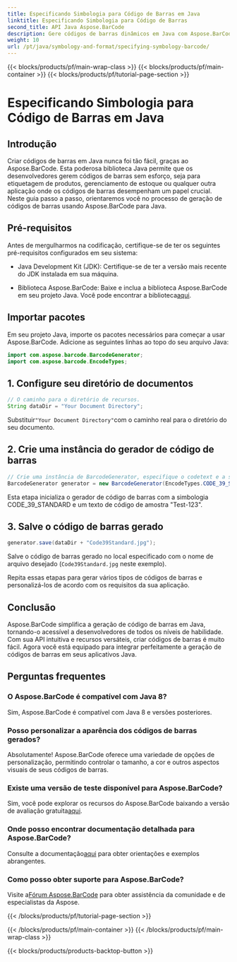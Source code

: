 ```yaml
---
title: Especificando Simbologia para Código de Barras em Java
linktitle: Especificando Simbologia para Código de Barras
second_title: API Java Aspose.BarCode
description: Gere códigos de barras dinâmicos em Java com Aspose.BarCode. Fácil integração, personalização versátil e recursos robustos para todas as suas necessidades de código de barras.
weight: 10
url: /pt/java/symbology-and-format/specifying-symbology-barcode/
---
```


{{< blocks/products/pf/main-wrap-class >}}
{{< blocks/products/pf/main-container >}}
{{< blocks/products/pf/tutorial-page-section >}}

# Especificando Simbologia para Código de Barras em Java


## Introdução

Criar códigos de barras em Java nunca foi tão fácil, graças ao Aspose.BarCode. Esta poderosa biblioteca Java permite que os desenvolvedores gerem códigos de barras sem esforço, seja para etiquetagem de produtos, gerenciamento de estoque ou qualquer outra aplicação onde os códigos de barras desempenham um papel crucial. Neste guia passo a passo, orientaremos você no processo de geração de códigos de barras usando Aspose.BarCode para Java.

## Pré-requisitos

Antes de mergulharmos na codificação, certifique-se de ter os seguintes pré-requisitos configurados em seu sistema:

- Java Development Kit (JDK): Certifique-se de ter a versão mais recente do JDK instalada em sua máquina.

-  Biblioteca Aspose.BarCode: Baixe e inclua a biblioteca Aspose.BarCode em seu projeto Java. Você pode encontrar a biblioteca[aqui](https://releases.aspose.com/barcode/java/).

## Importar pacotes

Em seu projeto Java, importe os pacotes necessários para começar a usar Aspose.BarCode. Adicione as seguintes linhas ao topo do seu arquivo Java:

```java
import com.aspose.barcode.BarcodeGenerator;
import com.aspose.barcode.EncodeTypes;
```

## 1. Configure seu diretório de documentos

```java
// O caminho para o diretório de recursos.
String dataDir = "Your Document Directory";
```

 Substituir`"Your Document Directory"`com o caminho real para o diretório do seu documento.

## 2. Crie uma instância do gerador de código de barras

```java
// Crie uma instância de BarcodeGenerator, especifique o codetext e a simbologia no construtor
BarcodeGenerator generator = new BarcodeGenerator(EncodeTypes.CODE_39_STANDARD, "Test-123");
```

Esta etapa inicializa o gerador de código de barras com a simbologia CODE_39_STANDARD e um texto de código de amostra "Test-123".

## 3. Salve o código de barras gerado

```java
generator.save(dataDir + "Code39Standard.jpg");
```

Salve o código de barras gerado no local especificado com o nome de arquivo desejado (`Code39Standard.jpg` neste exemplo).

Repita essas etapas para gerar vários tipos de códigos de barras e personalizá-los de acordo com os requisitos da sua aplicação.

## Conclusão

Aspose.BarCode simplifica a geração de código de barras em Java, tornando-o acessível a desenvolvedores de todos os níveis de habilidade. Com sua API intuitiva e recursos versáteis, criar códigos de barras é muito fácil. Agora você está equipado para integrar perfeitamente a geração de códigos de barras em seus aplicativos Java.

## Perguntas frequentes

### O Aspose.BarCode é compatível com Java 8?
Sim, Aspose.BarCode é compatível com Java 8 e versões posteriores.

### Posso personalizar a aparência dos códigos de barras gerados?
Absolutamente! Aspose.BarCode oferece uma variedade de opções de personalização, permitindo controlar o tamanho, a cor e outros aspectos visuais de seus códigos de barras.

### Existe uma versão de teste disponível para Aspose.BarCode?
 Sim, você pode explorar os recursos do Aspose.BarCode baixando a versão de avaliação gratuita[aqui](https://releases.aspose.com/).

### Onde posso encontrar documentação detalhada para Aspose.BarCode?
 Consulte a documentação[aqui](https://reference.aspose.com/barcode/java/) para obter orientações e exemplos abrangentes.

### Como posso obter suporte para Aspose.BarCode?
 Visite a[Fórum Aspose.BarCode](https://forum.aspose.com/c/barcode/13) para obter assistência da comunidade e de especialistas da Aspose.

{{< /blocks/products/pf/tutorial-page-section >}}

{{< /blocks/products/pf/main-container >}}
{{< /blocks/products/pf/main-wrap-class >}}

{{< blocks/products/products-backtop-button >}}
